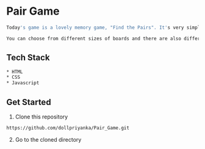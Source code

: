 # Pair Game

```sh
Today's game is a lovely memory game, "Find the Pairs". It's very simple - you turn over one card and then try to find its matching pair.

You can choose from different sizes of boards and there are also different categories. It uses some FontAwesome's awesome fonts, and was built using Jade, Sass and vanilla JS only.
```

## Tech Stack
```sh
* HTML
* CSS
* Javascript
```

## Get Started

1. Clone this repository

```sh
https://github.com/dollpriyanka/Pair_Game.git
```

2. Go to the cloned directory
